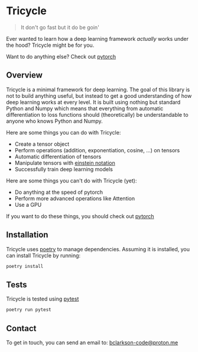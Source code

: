 # Tricycle
> It don't go fast but it do be goin'

Ever wanted to learn how a deep learning framework *actually* works under the hood? Tricycle might be for you.

Want to do anything else? Check out [pytorch](https://pytorch.org/)

## Overview
Tricycle is a minimal framework for deep learning. The goal of this library is
not to build anything useful, but instead to get a good understanding of how
deep learning works at every level. It is built using nothing but standard
Python and Numpy which means that everything from automatic differentiation
to loss functions should (theoretically) be understandable to anyone who knows
Python and Numpy.

Here are some things you can do with Tricycle:
- Create a tensor object
- Perform operations (addition, exponentiation, cosine, ...) on tensors
- Automatic differentiation of tensors
- Manipulate tensors with [einstein notation](https://en.wikipedia.org/wiki/Einstein_notation)
- Successfully train deep learning models

Here are some things you can't do with Tricycle (yet):
- Do anything at the speed of pytorch
- Perform more advanced operations like Attention
- Use a GPU

If you want to do these things, you should check out [pytorch](https://pytorch.org/)

## Installation
Tricycle uses [poetry](https://python-poetry.org/) to manage dependencies. Assuming it is installed, you
can install Tricycle by running:
```bash
poetry install
```

## Tests
Tricycle is tested using [pytest](https://docs.pytest.org/en/latest/)
```bash
poetry run pytest
```

## Contact
To get in touch, you can send an email to: [bclarkson-code@proton.me](mailto:bclarkson-code@proton.me)

